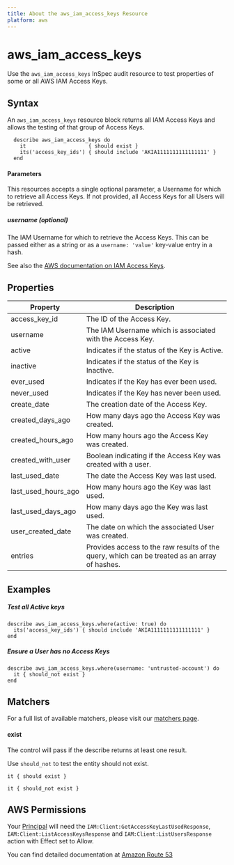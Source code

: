 ```yaml
---
title: About the aws_iam_access_keys Resource
platform: aws
---
```


# aws\_iam\_access\_keys

Use the `aws_iam_access_keys` InSpec audit resource to test properties of some or all AWS IAM Access Keys.

## Syntax

An `aws_iam_access_keys` resource block returns all IAM Access Keys and allows the testing of that group of Access Keys.

      describe aws_iam_access_keys do
        it                    { should exist }
        its('access_key_ids') { should include 'AKIA1111111111111111' }
      end

#### Parameters

This resources accepts a single optional parameter, a Username for which to retrieve all Access Keys.
If not provided, all Access Keys for all Users will be retrieved.

##### username _(optional)_

The IAM Username for which to retrieve the Access Keys.
This can be passed either as a string or as a `username: 'value'` key-value entry in a hash.

See also the [AWS documentation on IAM Access Keys](https://docs.aws.amazon.com/IAM/latest/UserGuide/id_credentials_access-keys.html).

## Properties

| Property               | Description|
| ---                    | --- |
| access\_key\_id        | The ID of the Access Key. |
| username               | The IAM Username which is associated with the Access Key. |
| active                 | Indicates if the status of the Key is Active. |
| inactive               | Indicates if the status of the Key is Inactive. |
| ever\_used             | Indicates if the Key has ever been used. |
| never\_used            | Indicates if the Key has never been used. |
| create\_date           | The creation date of the Access Key. |
| created\_days\_ago     | How many days ago the Access Key was created. |
| created\_hours\_ago    | How many hours ago the Access Key was created. |
| created\_with\_user    | Boolean indicating if the Access Key was created with a user. |
| last\_used\_date       | The date the Access Key was last used. |
| last\_used\_hours\_ago | How many hours ago the Key was last used. |
| last\_used\_days\_ago  | How many days ago the Key was last used. |
| user\_created\_date    | The date on which the associated User was created. |
| entries                | Provides access to the raw results of the query, which can be treated as an array of hashes. |


## Examples

##### Test all Active keys
    describe aws_iam_access_keys.where(active: true) do
      its('access_key_ids') { should include 'AKIA1111111111111111' }
    end

##### Ensure a User has no Access Keys
    describe aws_iam_access_keys.where(username: 'untrusted-account') do
      it { should_not exist }
    end

## Matchers

For a full list of available matchers, please visit our [matchers page](https://www.inspec.io/docs/reference/matchers/).

#### exist

The control will pass if the describe returns at least one result.

Use `should_not` to test the entity should not exist.

    it { should exist }
 
    it { should_not exist }

## AWS Permissions

Your [Principal](https://docs.aws.amazon.com/IAM/latest/UserGuide/intro-structure.html#intro-structure-principal) will need the `IAM:Client:GetAccessKeyLastUsedResponse`, `IAM:Client:ListAccessKeysResponse` and `IAM:Client:ListUsersResponse` action with Effect set to Allow.

You can find detailed documentation at [Amazon Route 53](https://docs.aws.amazon.com/Route53/latest/DeveloperGuide/r53-api-permissions-ref.html)